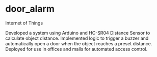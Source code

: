 # door_alarm
Internet of Things

Developed a system using Arduino and HC-SR04 Distance Sensor to calculate object distance. Implemented logic to trigger a buzzer and automatically open a door when the object reaches a preset distance. Deployed for use in offices and malls for automated access control.
